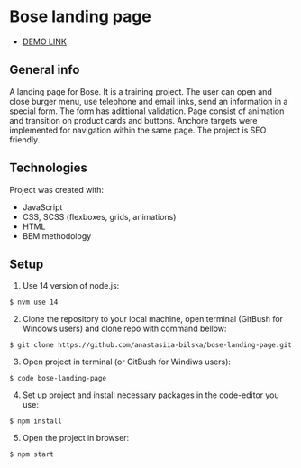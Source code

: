 # Bose landing page 

- [DEMO LINK](https://anastasiia-bilska.github.io/bose-landing-page/)

## General info
A landing page for Bose. It is a training project. The user can open and close burger menu, use telephone and email links, send an information in a special form. The form has adittional validation. Page consist of animation and transition on product cards and buttons. Anchore targets were implemented for navigation within the same page. The project is SEO friendly.

## Technologies
Project was created with:
* JavaScript
* CSS, SCSS (flexboxes, grids, animations)
* HTML
* BEM methodology

## Setup
1. Use 14 version of node.js:
```
$ nvm use 14
```

2. Clone the repository to your local machine, open terminal (GitBush for Windows users) and clone repo with command bellow:
```
$ git clone https://github.com/anastasiia-bilska/bose-landing-page.git
```

3. Open project in terminal (or GitBush for Windiws users):
```
$ code bose-landing-page
```

4. Set up project and install necessary packages in the code-editor you use:
```
$ npm install
```

5. Open the project in browser:
```
$ npm start
```

